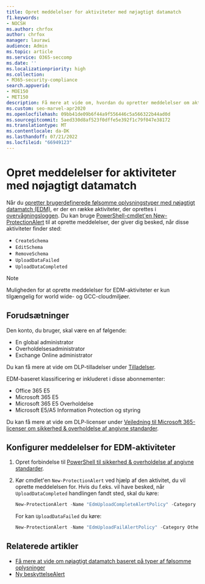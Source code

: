 ```yaml
---
title: Opret meddelelser for aktiviteter med nøjagtigt datamatch
f1.keywords:
- NOCSH
ms.author: chrfox
author: chrfox
manager: laurawi
audience: Admin
ms.topic: article
ms.service: O365-seccomp
ms.date: ''
ms.localizationpriority: high
ms.collection:
- M365-security-compliance
search.appverid:
- MOE150
- MET150
description: Få mere at vide om, hvordan du opretter meddelelser om aktiviteter, der matcher præcise data.
ms.custom: seo-marvel-apr2020
ms.openlocfilehash: 09bb41de09b6f44a9f556446c5a566322b44ad0d
ms.sourcegitcommit: 5aed330d8af523f0dffe5e392f1c79f047e38172
ms.translationtype: MT
ms.contentlocale: da-DK
ms.lasthandoff: 07/21/2022
ms.locfileid: "66949123"
---
```

# <a name="create-notifications-for-exact-data-match-activities"></a>Opret meddelelser for aktiviteter med nøjagtigt datamatch

Når du [opretter brugerdefinerede følsomme oplysningstyper med nøjagtigt datamatch (EDM),](sit-learn-about-exact-data-match-based-sits.md#learn-about-exact-data-match-based-sensitive-information-types) er der en række aktiviteter, der oprettes i [overvågningsloggen](search-the-audit-log-in-security-and-compliance.md#before-you-search-the-audit-log). Du kan bruge [PowerShell-cmdlet'en New-ProtectionAlert](/powershell/module/exchange/new-protectionalert) til at oprette meddelelser, der giver dig besked, når disse aktiviteter finder sted:

- `CreateSchema`
- `EditSchema`
- `RemoveSchema`
- `UploadDataFailed`
- `UploadDataCompleted`

> [!NOTE]
 Muligheden for at oprette meddelelser for EDM-aktiviteter er kun tilgængelig for world wide- og GCC-cloudmiljøer.

## <a name="pre-requisites"></a>Forudsætninger

Den konto, du bruger, skal være en af følgende:

- En global administrator
- Overholdelsesadministrator
- Exchange Online administrator

Du kan få mere at vide om DLP-tilladelser under [Tilladelser](data-loss-prevention-policies.md#permissions).

EDM-baseret klassificering er inkluderet i disse abonnementer:

- Office 365 E5
- Microsoft 365 E5
- Microsoft 365 E5 Overholdelse
- Microsoft E5/A5 Information Protection og styring

Du kan få mere at vide om DLP-licenser under [Vejledning til Microsoft 365-licenser om sikkerhed & overholdelse af angivne standarder](/office365/servicedescriptions/microsoft-365-service-descriptions/microsoft-365-tenantlevel-services-licensing-guidance/microsoft-365-security-compliance-licensing-guidance#information-protection).

## <a name="configure-notifications-for-edm-activities"></a>Konfigurer meddelelser for EDM-aktiviteter

1. Opret forbindelse til [PowerShell til sikkerhed & overholdelse af angivne standarder](/powershell/exchange/connect-to-scc-powershell).

2. Kør cmdlet'en `New-ProtectionAlert` ved hjælp af den aktivitet, du vil oprette meddelelsen for.  Hvis du f.eks. vil have besked, når `UploadDataCompleted` handlingen fandt sted, skal du køre:

    ```powershell
    New-ProtectionAlert -Name "EdmUploadCompleteAlertPolicy" -Category Others -NotifyUser <address to send notification to> -ThreatType Activity -Operation UploadDataCompleted -Description "Custom alert policy to track when EDM upload Completed" -AggregationType None
    ```
    
    For kan `UploadDataFailed` du køre:
    
    ```powershell
    New-ProtectionAlert -Name "EdmUploadFailAlertPolicy" -Category Others -NotifyUser <SMTP address to send notification to> -ThreatType Activity -Operation UploadDataFailed -Description "Custom alert policy to track when EDM upload Failed" -AggregationType None -Severity High
    ```

## <a name="related-articles"></a>Relaterede artikler

- [Få mere at vide om nøjagtigt datamatch baseret på typer af følsomme oplysninger](sit-learn-about-exact-data-match-based-sits.md#learn-about-exact-data-match-based-sensitive-information-types)
- [Ny beskyttelseAlert](/powershell/module/exchange/new-protectionalert)
